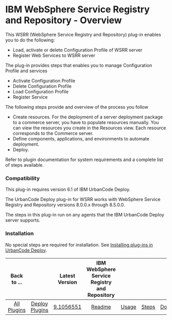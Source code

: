 
# IBM WebSphere Service Registry and Repository - Overview

This WSRR (WebSphere Service Registry and Repository) plug-in enables you to do the following:

* Load, activate or delete Configuration Profile of WSRR server
* Register Web Services to WSRR server

The plug-in provides steps that enables you to manage Configuration Profile and services

* Activate Configuration Profile
* Delete Configuration Profile
* Load Configuration Profile
* Register Service

The following steps provide and overview of the process you follow

* Create resources. For the deployment of a server deployment package to a commerce server, you have to populate resources manually. You can view the resources you create in the Resources view. Each resource corresponds to the Commerce server.
* Define components, applications, and environments to automate deployment.
* Deploy.

Refer to plugin documentation for system requirements and a complete list of steps available.

### Compatibility

This plug-in requires version 6.1 of IBM UrbanCode Deploy.

The UrbanCode Deploy plug-in for WSRR works with WebSphere Service Registry and Repository versions 8.0.0.x through 8.5.0.0.

The steps in this plug-in run on any agents that the IBM UrbanCode Deploy server supports.

### Installation

No special steps are required for installation. See [Installing plug-ins in UrbanCode Deploy](https://community.ibm.com/community/user/wasdevops/blogs/laurel-dickson-bull1/2022/06/13/install-plugins "Installing plug-ins in UrbanCode Deploy").


|Back to ...||Latest Version|IBM WebSphere Service Registry and Repository ||||
| :---: | :---: | :---: | :---: | :---: | :---: | :---: |
|[All Plugins](../../index.md)|[Deploy Plugins](../README.md)|[9.1056551](https://raw.githubusercontent.com/UrbanCode/IBM-UCD-PLUGINS/main/files/WSRR/WSRR-9.1056551.zip)|[Readme](README.md)|[Usage](usage.md)|[Steps](steps.md)|[Downloads](downloads.md)|
